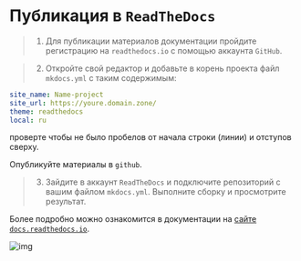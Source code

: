 # Публикация в `ReadTheDocs`

>1. Для публикации материалов документации пройдите регистрацию на `readthedocs.io` с помощью аккаунта `GitHub`.

>2. Откройте свой редактор и добавьте в корень проекта файл `mkdocs.yml` с таким содержимым:

```yml
site_name: Name-project
site_url: https://youre.domain.zone/
theme: readthedocs
local: ru
```

проверте чтобы не было пробелов от начала строки (линии) и отступов сверху.

Опубликуйте материалы в `github`.

>3. Зайдите в аккаунт `ReadTheDocs` и подключите репозиторий с вашим файлом `mkdocs.yml`. Выполните сборку и просмотрите результат.


Более подробно можно ознакомится в документации на [сайте `docs.readthedocs.io`](http://docs.readthedocs.io/en/stable/intro/getting-started-with-mkdocs.html).

![img](http://1.bp.blogspot.com/-hOxN5KX2KfY/YPplNP_w6xI/AAAAAAAAGz0/nNxSLwD5lnQhvFnce_DzmIoSRWyY9A3QACLcBGAsYHQ/s800/theend-beats.png)

